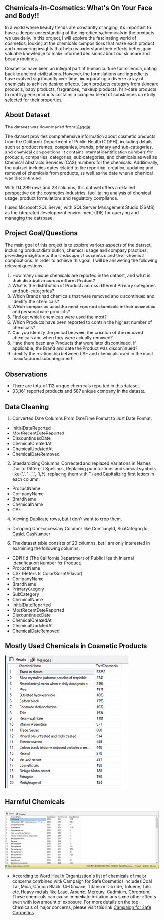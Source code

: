 ## Chemicals-In-Cosmetics: What's On Your Face and Body!!
In a world where beauty trends are constantly changing, it’s important to have a deeper understanding of the ingredients/chemicals in the products we use daily. In this project, I will explore the fascinating world of cosmetics, looking at the chemicals compositions that make each product and uncovering insights that help us understand their effects better, gain valuable knowledge to make informed decisions about our skincare and beauty routines. 

Cosmetics have been an integral part of human culture for millennia, dating back to ancient civilizations. However, the formulations and ingredients have evolved significantly over time, incorporating a diverse array of chemicals to achieve desired effects. Each products category from skincare products, baby products, fragrances, makeup products, hair-care products to oral hygiene products contains a complex blend of substances carefully selected for their properties. 

## About Dataset  
The dataset was downloaded from [Kaggle](https://www.kaggle.com/datasets/thedevastator/chemicals-in-cosmetics-what-s-really-in-your) 

The dataset provides comprehensive information about cosmetic products from the California Department of Public Health (CDPH), including details such as product names, companies, brands, primary and sub-categories, and chemical compositions. It contains internal identification numbers for products, companies, categories, sub-categories, and chemicals as well as Chemical Abstracts Services (CAS) numbers for the chemicals. Additionally, the dataset includes dates related to the reporting, creation, updating and removal of chemicals from products, as well as the date when a chemical was discontinued.  

With 114,299 rows and 23 columns, this dataset offers a detailed perspective on the cosmetics industries, facilitating analysis of chemical usage, product formulations and regulatory compliance. 

I used Microsoft SQL Server, with SQL Server Management Studio (SSMS) as the integrated development environment (IDE) for querying and managing the database.

## Project Goal/Questions
The main goal of this project is to explore various aspects of the dataset, including product distribution, chemical usage and company practices, providing insights into the landscape of cosmetics and their chemical compositions. In order to achieve this goal, I will be answering the following relevant questions. 

1) How many unique chemicals are reported in the dataset, and what is their distribution across differnt Product?
2) What is the distribution of Products across different Primary categories and sub-categories?
3) Which Brands had chemicals that were removed and discontinued and identify the chemicals?
4) Which companies used the most reported chemicals in their cosmetics and personal care products?
5) Find out which chemicals were used the most?
6) Which Products have been reported to contain the highest number of chemicals?
7) Can you identify the period between the creation of the removed chemicals and when they were actually removed?
8) Have there been any Products that were later discontinued, if applicable, the Brand and date the Product was discontinued?
9) Identify the relationship between CSF and chemicals used in the most manufactured subcategories?

## Observations 
- There are total of 112 unique chemicals reported in this dataset. 
- 33,361 reported products and 587 unique company in the dataset.

## Data Cleaning 
1) Converted Date Columns From  DateTime Format to Just Date Format:
 
 - InitialDateReported
 - MostRecentDateReported
 - DiscountinuedDate
 - ChemicalCreatedAt
 - ChemicalUpdatedAt
 - ChemicalDateRemoved

2) Standardizing Columns, Corrected and replaced Variations in Names Due to Different Spellings, Replacing punctuations and special symbols like (',', '-','.', 'ï¿½' replacing them with '') and Capitalizing first letters in each column:
   
 - ProductName
 - CompanyName
 - BrandName
 - ChemicalName
 - CSF
   
4) Viewing Duplicate rows, but i don't want to drop them.
   
5) Dropping Unnecccessary Columns like CompanyId, SubCategoryId, CasId, CasNumber

6) The dataset table consists of 23 columns, but I am only interested in examining the following columns:

  - CDPHId (The California Department of Public Health Internal Identification Number for Product)
  - ProductName
  - CSF (Refers to Color/Scent/Flavor)
  - CompanyName
  - BrandName
  - PrimaryCtegory
  - SubCategory
  - ChemicalName
  - InitialDateReported
  - MostRecentDateReported
  - DiscountinuedDate
  - ChemicalCreatedAt
  - ChemicalUpdatedAt
  - ChemicalDateRemoved

## Mostly Used Chemicals in Cosmetic Products
![](MostUsedChemicals.PNG)
   
## Harmful Chemicals
![](RemovedChemicals.PNG)

- According to Word Health Organization's list of chemicals of major concerns combined with Campaign for Safe Cosmetics includes Coal Tar, Mica, Carbon Black, 14-Dioxane, Titanium Dioxide, Toluene, Talc etc. Heavy metals like Lead, Arsenic, Mercury, Cadmium, Chromium. These chemicals can cause immediate irritation ans some other effects even with low amount of exposure. For more details on the top chemicals of major concerns, please visit this link [Campaign for Safe Cosmetics](https://www.safecosmetics.org)
